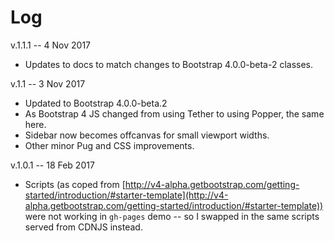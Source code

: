 # Log

v.1.1.1 -- 4 Nov 2017

* Updates to docs to match changes to Bootstrap 4.0.0-beta-2 classes.

v.1.1 -- 3 Nov 2017

* Updated to Bootstrap 4.0.0-beta.2
* As Bootstrap 4 JS changed from using Tether to using Popper, the same here.
* Sidebar now becomes offcanvas for small viewport widths.
* Other minor Pug and CSS improvements.

v.1.0.1 -- 18 Feb 2017

* Scripts (as coped from [http://v4-alpha.getbootstrap.com/getting-started/introduction/#starter-template](http://v4-alpha.getbootstrap.com/getting-started/introduction/#starter-template)) were not working in `gh-pages` demo -- so I swapped in the same scripts served from CDNJS instead.
